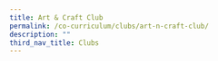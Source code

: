 ```yaml
---
title: Art & Craft Club
permalink: /co-curriculum/clubs/art-n-craft-club/
description: ""
third_nav_title: Clubs
---
```

